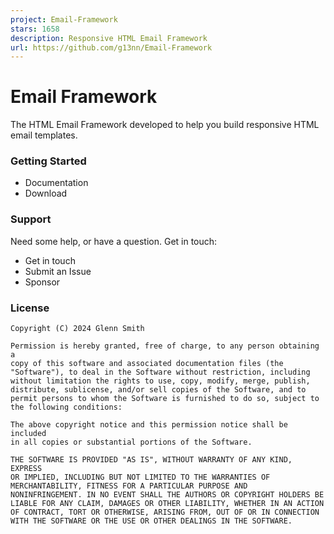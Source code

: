 ```yaml
---
project: Email-Framework
stars: 1658
description: Responsive HTML Email Framework
url: https://github.com/g13nn/Email-Framework
---
```


Email Framework
===============

The HTML Email Framework developed to help you build responsive HTML email templates.

### Getting Started

-   Documentation
-   Download

### Support

Need some help, or have a question. Get in touch:

-   Get in touch
-   Submit an Issue
-   Sponsor

### License

```
Copyright (C) 2024 Glenn Smith

Permission is hereby granted, free of charge, to any person obtaining a
copy of this software and associated documentation files (the
"Software"), to deal in the Software without restriction, including
without limitation the rights to use, copy, modify, merge, publish,
distribute, sublicense, and/or sell copies of the Software, and to
permit persons to whom the Software is furnished to do so, subject to
the following conditions:

The above copyright notice and this permission notice shall be included
in all copies or substantial portions of the Software.

THE SOFTWARE IS PROVIDED "AS IS", WITHOUT WARRANTY OF ANY KIND, EXPRESS
OR IMPLIED, INCLUDING BUT NOT LIMITED TO THE WARRANTIES OF
MERCHANTABILITY, FITNESS FOR A PARTICULAR PURPOSE AND
NONINFRINGEMENT. IN NO EVENT SHALL THE AUTHORS OR COPYRIGHT HOLDERS BE
LIABLE FOR ANY CLAIM, DAMAGES OR OTHER LIABILITY, WHETHER IN AN ACTION
OF CONTRACT, TORT OR OTHERWISE, ARISING FROM, OUT OF OR IN CONNECTION
WITH THE SOFTWARE OR THE USE OR OTHER DEALINGS IN THE SOFTWARE.
```
